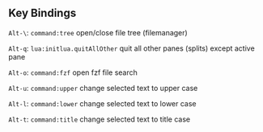 ## Key Bindings

`Alt-\`: `command:tree` open/close file tree (filemanager)

`Alt-q`: `lua:initlua.quitAllOther` quit all other panes (splits) except active pane

`Alt-o`: `command:fzf` open fzf file search

`Alt-u`: `command:upper` change selected text to upper case

`Alt-l`: `command:lower` change selected text to lower case

`Alt-t`: `command:title` change selected text to title case

